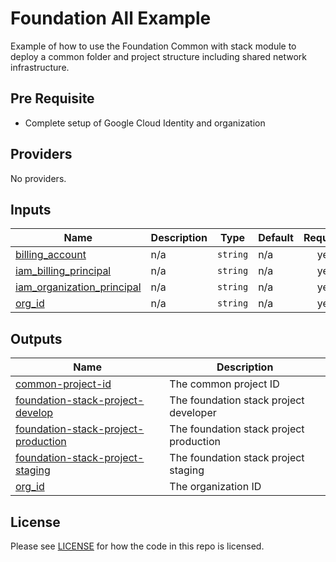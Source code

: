 # Foundation All Example

Example of how to use the Foundation Common with stack module to deploy a common folder and project structure including shared
network infrastructure.

## Pre Requisite

- Complete setup of Google Cloud Identity and organization

<!-- BEGINNING OF PRE-COMMIT-TERRAFORM DOCS HOOK -->
## Providers

No providers.

## Inputs

| Name | Description | Type | Default | Required |
|------|-------------|------|---------|:--------:|
| <a name="input_billing_account"></a> [billing\_account](#input\_billing\_account) | n/a | `string` | n/a | yes |
| <a name="input_iam_billing_principal"></a> [iam\_billing\_principal](#input\_iam\_billing\_principal) | n/a | `string` | n/a | yes |
| <a name="input_iam_organization_principal"></a> [iam\_organization\_principal](#input\_iam\_organization\_principal) | n/a | `string` | n/a | yes |
| <a name="input_org_id"></a> [org\_id](#input\_org\_id) | n/a | `string` | n/a | yes |

## Outputs

| Name | Description |
|------|-------------|
| <a name="output_common-project-id"></a> [common-project-id](#output\_common-project-id) | The common project ID |
| <a name="output_foundation-stack-project-develop"></a> [foundation-stack-project-develop](#output\_foundation-stack-project-develop) | The foundation stack project developer |
| <a name="output_foundation-stack-project-production"></a> [foundation-stack-project-production](#output\_foundation-stack-project-production) | The foundation stack project production |
| <a name="output_foundation-stack-project-staging"></a> [foundation-stack-project-staging](#output\_foundation-stack-project-staging) | The foundation stack project staging |
| <a name="output_org_id"></a> [org\_id](#output\_org\_id) | The organization ID |
<!-- END OF PRE-COMMIT-TERRAFORM DOCS HOOK -->

## License

Please see [LICENSE](https://github.com/neutrino-io/terraform-google-foundation/blob/master/LICENSE) for how the code in
this repo is licensed.